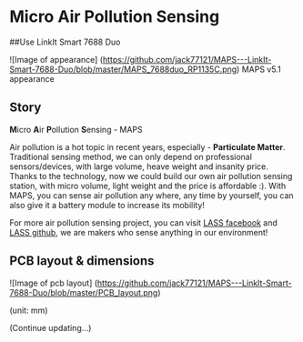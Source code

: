 # Micro Air Pollution Sensing
##Use LinkIt Smart 7688 Duo

![Image of appearance]
(https://github.com/jack77121/MAPS---LinkIt-Smart-7688-Duo/blob/master/MAPS_7688duo_RP1135C.png)
MAPS v5.1 appearance

## Story
**M**icro **A**ir **P**ollution **S**ensing - MAPS

Air pollution is a hot topic in recent years, especially - **Particulate Matter**. Traditional sensing method, we can only depend on professional sensors/devices, with large volume, heave weight and insanity price.
Thanks to the technology, now we could build our own air pollution sensing station, with micro volume, light weight and the price is affordable :). With MAPS, you can sense air pollution any where, any time by yourself, you can also give it a battery module to increase its mobility!

For more air pollution sensing project, you can visit [LASS facebook](https://www.facebook.com/groups/1607718702812067/) and [LASS github](https://github.com/LinkItONEDevGroup/LASS), we are makers who sense anything in our environment!

## PCB layout & dimensions
![Image of pcb layout]
(https://github.com/jack77121/MAPS---LinkIt-Smart-7688-Duo/blob/master/PCB_layout.png)

(unit: mm)






(Continue updating...)

